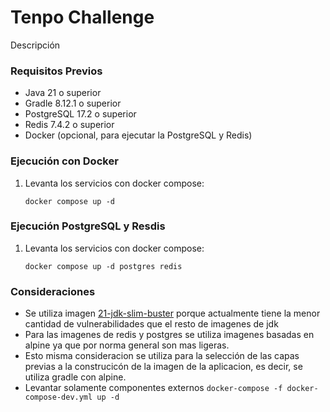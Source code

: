 # Tenpo Challenge
Descripción

### Requisitos Previos
- Java 21 o superior
- Gradle 8.12.1 o superior
- PostgreSQL 17.2 o superior
- Redis 7.4.2 o superior
- Docker (opcional, para ejecutar la PostgreSQL y Redis)

### Ejecución con Docker

1. Levanta los servicios con docker compose:
   ```
   docker compose up -d
   ```
### Ejecución PostgreSQL y Resdis
1. Levanta los servicios con docker compose:
   ```
   docker compose up -d postgres redis
   ```
### Consideraciones

* Se utiliza imagen [21-jdk-slim-buster](https://hub.docker.com/layers/library/openjdk/21-jdk-slim-buster/images/sha256-4d4212d0216b3846a3afa1b65de764f4a76313ab8753e3c05590f187b2c253ee) porque actualmente tiene la menor cantidad de vulnerabilidades que el resto de imagenes de jdk
* Para las imagenes de redis y postgres se utiliza imagenes basadas en alpine ya que por norma general son mas ligeras.
* Esto misma consideracion se utiliza para la selección de las capas previas a la construcicón de la imagen de la aplicacion, es decir, se utiliza gradle con alpine.
* Levantar solamente componentes externos ```docker-compose -f docker-compose-dev.yml up -d``` 

